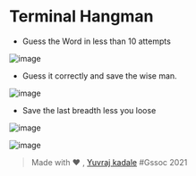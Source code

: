 # Terminal Hangman

- Guess the Word in less than 10 attempts

![image](https://user-images.githubusercontent.com/43489758/113258092-1d354e00-92e9-11eb-9cdb-a4c99bd960ec.png)

- Guess it correctly and save the wise man.

![image](https://user-images.githubusercontent.com/43489758/113258225-4c4bbf80-92e9-11eb-935a-37546b8a8dfd.png)

- Save the last breadth less you loose

![image](https://user-images.githubusercontent.com/43489758/113258344-743b2300-92e9-11eb-983d-392e358b1f1e.png)

![image](https://user-images.githubusercontent.com/43489758/113258432-8fa62e00-92e9-11eb-979d-686ec3168332.png)

> Made with ❤ , [Yuvraj kadale](https://github.com/Yuvraj-kadale) #Gssoc 2021
